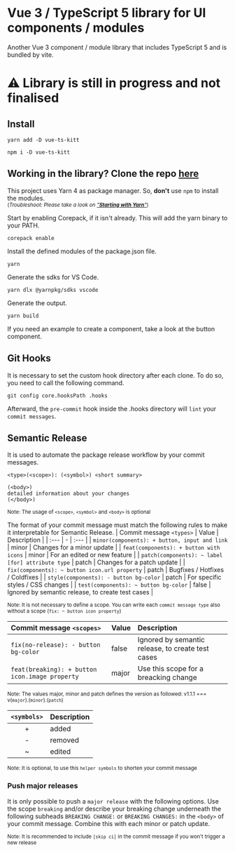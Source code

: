 # Vue 3 / TypeScript 5 library for UI components / modules

Another Vue 3 component / module library that includes TypeScript 5 and is bundled by vite.

# ⚠️ Library is still in progress and not finalised

## Install

```shell
yarn add -D vue-ts-kitt
```
```shell
npm i -D vue-ts-kitt
```

## Working in the library? Clone the repo [here](https://github.com/dark-kitt/vue-ts-kitt)

This project uses Yarn 4 as package manager. So, **don't** use `npm` to install the modules. \
<sub>(_Troubleshoot: Please take a look on ["**Starting with Yarn**"](https://yarnpkg.com/getting-started)_)</sub>

Start by enabling Corepack, if it isn't already. This will add the yarn binary to your PATH.
```shell
corepack enable
```
Install the defined modules of the package.json file.
```shell
yarn
```
Generate the sdks for VS Code.
```shell
yarn dlx @yarnpkg/sdks vscode
```
Generate the output.
```shell
yarn build
```
If you need an example to create a component, take a look at the button component.

## Git Hooks

It is necessary to set the custom hook directory after each clone. To do so, you need to call the following command.
```shell
git config core.hooksPath .hooks
```
Afterward, the `pre-commit` hook inside the .hooks directory will `lint` your `commit messages`.

## Semantic Release
It is used to automate the package release workflow by your commit messages.
```text
<type>(<scope>): (<symbol>) <short summary>

(<body>)
detailed information about your changes
(</body>)
```
<sub>Note: The usage of `<scope>`, `<symbol>` and `<body>` is optional</sub>

The format of your commit message must match the following rules to make it interpretable for Semantic Release.
| Commit message `<types>` | Value | Description |
| :--- | - | :--- |
| `minor(components): + button, input and link` | minor | Changes for a minor update |
| `feat(components): + button with icons` | minor | For an edited or new feature |
| `patch(components): ~ label [for] attribute type` | patch | Changes for a patch update |
| `fix(components): ~ button icon.url property` | patch | Bugfixes / Hotfixes / Coldfixes |
| `style(components): - button bg-color` | patch | For specific styles / CSS changes |
| `test(components): ~ button bg-color` | false | Ignored by semantic release, to create test cases |

<sub>Note: It is not necessary to define a scope. You can write each `commit message type` also without a scope (`fix: ~ button icon property`)</sub>

| Commit message `<scopes>` | Value | Description |
| :--- | - | :--- |
| `fix(no-release): - button bg-color` | false | Ignored by semantic release, to create test cases |
| `feat(breaking): + button icon.image property` | major | Use this scope for a breacking change |

<sub>Note: The values major, minor and patch defines the version as followed: v1.1.1 === v(`major`).(`minor`).(`patch`)</sub>

| `<symbols>` | Description |
| :---: | :--- |
| + | added |
| - | removed |
| ~ | edited |

<sub>Note: It is optional, to use this `helper symbols` to shorten your commit message</sub>

### Push major releases
It is only possible to push a `major release` with the following options. Use the scope `breaking` and/or describe your breaking change underneath the following subheads `BREAKING CHANGE:` or `BREAKING CHANGES:` in the `<body>` of your commit message. Combine this with each minor or patch update.

<sub>Note: It is recommended to include `[skip ci]` in the commit message if you won't trigger a new release</sub>

